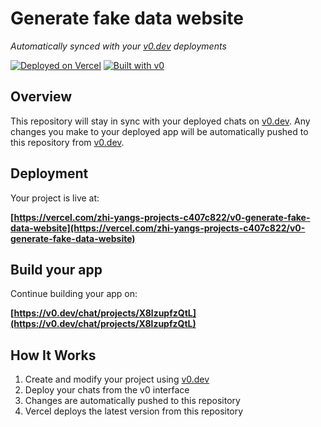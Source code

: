 # Generate fake data website

*Automatically synced with your [v0.dev](https://v0.dev) deployments*

[![Deployed on Vercel](https://img.shields.io/badge/Deployed%20on-Vercel-black?style=for-the-badge&logo=vercel)](https://vercel.com/zhi-yangs-projects-c407c822/v0-generate-fake-data-website)
[![Built with v0](https://img.shields.io/badge/Built%20with-v0.dev-black?style=for-the-badge)](https://v0.dev/chat/projects/X8lzupfzQtL)

## Overview

This repository will stay in sync with your deployed chats on [v0.dev](https://v0.dev).
Any changes you make to your deployed app will be automatically pushed to this repository from [v0.dev](https://v0.dev).

## Deployment

Your project is live at:

**[https://vercel.com/zhi-yangs-projects-c407c822/v0-generate-fake-data-website](https://vercel.com/zhi-yangs-projects-c407c822/v0-generate-fake-data-website)**

## Build your app

Continue building your app on:

**[https://v0.dev/chat/projects/X8lzupfzQtL](https://v0.dev/chat/projects/X8lzupfzQtL)**

## How It Works

1. Create and modify your project using [v0.dev](https://v0.dev)
2. Deploy your chats from the v0 interface
3. Changes are automatically pushed to this repository
4. Vercel deploys the latest version from this repository